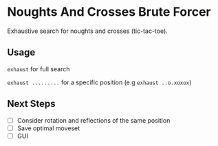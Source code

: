 # Noughts And Crosses Brute Forcer
Exhaustive search for noughts and crosses (tic-tac-toe).

## Usage
`exhaust` for full search

 `exhaust .........` for a specific position (e.g `exhaust ..o.xoxox`)

## Next Steps
- [ ] Consider rotation and reflections of the same position
- [ ] Save optimal moveset
- [ ] GUI